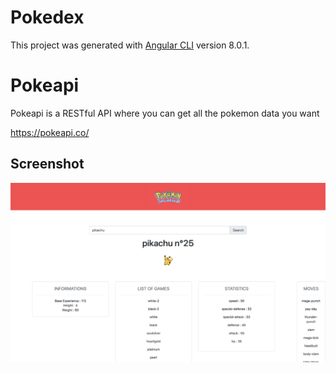 # Pokedex

This project was generated with [Angular CLI](https://angular.io/) version 8.0.1.

# Pokeapi

Pokeapi is a RESTful API where you can get all the pokemon data you want

https://pokeapi.co/

## Screenshot

![alt text](https://github.com/ammani94/Pokedex/blob/master/src/assets/Screenshot_pikachu.png)